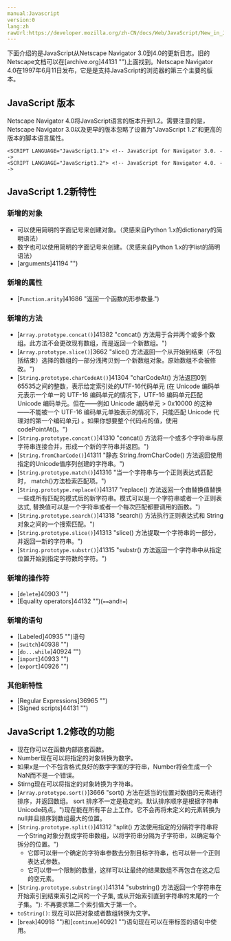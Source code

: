 ```yaml
---
manual:Javascript
version:0
lang:zh
rawUrl:https://developer.mozilla.org/zh-CN/docs/Web/JavaScript/New_in_JavaScript/1.2#
---
```







下面介绍的是JavaScript从Netscape Navigator 3.0到4.0的更新日志。旧的Netscape文档可以在[archive.org]44131 "")上面找到。Netscape Navigator 4.0在1997年6月11日发布，它是是支持JavaScript的浏览器的第三个主要的版本。


## JavaScript 版本<a name="JavaScript_版本"></a>


Netscape Navigator 4.0将JavaScript语言的版本升到1.2。需要注意的是，Netscape Navigator 3.0以及更早的版本忽略了设置为&quot;JavaScript 1.2&quot;和更高的版本的脚本语言属性。


```
<SCRIPT LANGUAGE="JavaScript1.1"> <!-- JavaScript for Navigator 3.0. -->
<SCRIPT LANGUAGE="JavaScript1.2"> <!-- JavaScript for Navigator 4.0. -->
```

## JavaScript 1.2新特性<a name="JavaScript_1.2新特性"></a>

### 新增的对象<a name="新增的对象"></a>

* 可以使用简明的字面记号来创建对象。（灵感来自Python 1.x的dictionary的简明语法）
* 数字也可以使用简明的字面记号来创建。（灵感来自Python 1.x的字list的简明语法）
* [arguments]41194 "")

### 新增的属性<a name="新增的属性"></a>

* [`Function.arity`]41686 "返回一个函数的形参数量.")

### 新增的方法<a name="新增的方法"></a>

* [`Array.prototype.concat()`]41382 "concat() 方法用于合并两个或多个数组。此方法不会更改现有数组，而是返回一个新数组。")
* [`Array.prototype.slice()`]3662 "slice() 方法返回一个从开始到结束（不包括结束）选择的数组的一部分浅拷贝到一个新数组对象。原始数组不会被修改。")
* [`String.prototype.charCodeAt()`]41304 "charCodeAt() 方法返回0到65535之间的整数，表示给定索引处的UTF-16代码单元 (在 Unicode 编码单元表示一个单一的 UTF-16 编码单元的情况下，UTF-16 编码单元匹配 Unicode 编码单元。但在——例如 Unicode 编码单元 > 0x10000 的这种——不能被一个 UTF-16 编码单元单独表示的情况下，只能匹配 Unicode 代理对的第一个编码单元) 。如果你想要整个代码点的值，使用 codePointAt()。")
* [`String.prototype.concat()`]41310 "concat() 方法将一个或多个字符串与原字符串连接合并，形成一个新的字符串并返回。")
* [`String.fromCharCode()`]41311 "静态 String.fromCharCode() 方法返回使用指定的Unicode值序列创建的字符串。")
* [`String.prototype.match()`]41316 "当一个字符串与一个正则表达式匹配时， match()方法检索匹配项。")
* [`String.prototype.replace()`]41317 "replace() 方法返回一个由替换值替换一些或所有匹配的模式后的新字符串。模式可以是一个字符串或者一个正则表达式, 替换值可以是一个字符串或者一个每次匹配都要调用的函数。")
* [`String.prototype.search()`]41318 "search() 方法执行正则表达式和 String对象之间的一个搜索匹配。")
* [`String.prototype.slice()`]41313 "slice() 方法提取一个字符串的一部分，并返回一新的字符串。")
* [`String.prototype.substr()`]41315 "substr() 方法返回一个字符串中从指定位置开始到指定字符数的字符。")

### 新增的操作符<a name="新增的操作符"></a>

* [`delete`]40903 "")
* [Equality operators]44132 "")(`==`and`!=`)

### 新增的语句<a name="新增的语句"></a>

* [Labeled]40935 "")语句
* [`switch`]40938 "")
* [`do...while`]40924 "")
* [`import`]40933 "")
* [`export`]40926 "")

### 其他新特性<a name="其他新特性"></a>

* [Regular Expressions]36965 "")
* [Signed scripts]44131 "")

## JavaScript 1.2修改的功能<a name="JavaScript_1.2修改的功能"></a>

* 现在你可以在函数内部嵌套函数。
* Number现在可以将指定的对象转换为数字。
* 如果x是一个不包含格式良好的数字字面的字符串，Number将会生成一个NaN而不是一个错误。
* Stirng现在可以将指定的对象转换为字符串。
* [`Array.prototype.sort()`]3666 "sort() 方法在适当的位置对数组的元素进行排序，并返回数组。 sort 排序不一定是稳定的。默认排序顺序是根据字符串Unicode码点。")现在能在所有平台上工作。它不会再将未定义的元素转换为null并且排序到数组最大的位置。
* [`String.prototype.split()`]41312 "split() 方法使用指定的分隔符字符串将一个String对象分割成字符串数组，以将字符串分隔为子字符串，以确定每个拆分的位置。")
	* 它即可以带一个确定的字符串参数去分割目标字符串，也可以带一个正则表达式参数。
	* 它可以带一个限制的数量，这样可以让最终的结果数组不再包含在这之后的空元素。
* [`String.prototype.substring()`]41314 "substring() 方法返回一个字符串在开始索引到结束索引之间的一个子集, 或从开始索引直到字符串的末尾的一个子集。"): 不再要求第二个索引值大于第一个。
* `toString()`: 现在可以把对象或者数组转换为文字。
* [`break`]40918 "")和[`continue`]40921 "")语句现在可以在带标签的语句中使用。




